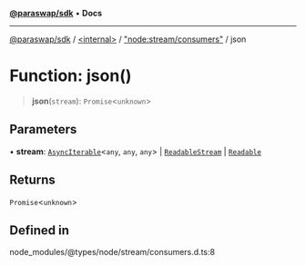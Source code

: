 [**@paraswap/sdk**](../../../../README.md) • **Docs**

***

[@paraswap/sdk](../../../../globals.md) / [\<internal\>](../../../README.md) / ["node:stream/consumers"](../README.md) / json

# Function: json()

> **json**(`stream`): `Promise`\<`unknown`\>

## Parameters

• **stream**: [`AsyncIterable`](../../../interfaces/AsyncIterable.md)\<`any`, `any`, `any`\> \| [`ReadableStream`](../../../interfaces/ReadableStream.md) \| [`Readable`](../../../classes/Readable.md)

## Returns

`Promise`\<`unknown`\>

## Defined in

node\_modules/@types/node/stream/consumers.d.ts:8
